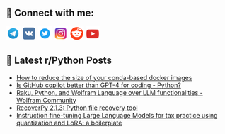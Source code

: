 ## 🔎 Connect with me:
[<img src="https://github.com/bullbesh/bullbesh/blob/main/images/Telegram.png" width="32" height="32" />](https://t.me/bullbesh)
[<img src="https://github.com/bullbesh/bullbesh/blob/main/images/VK.png" width="32" height="32" />](https://vk.com/bullbesh)
[<img src="https://github.com/bullbesh/bullbesh/blob/main/images/Twitter.png" width="32" height="32" />](https://twitter.com/bullbesh1)
[<img src="https://github.com/bullbesh/bullbesh/blob/main/images/Instagram.png" width="32" height="32" />](https://www.instagram.com/bullbesh)
[<img src="https://github.com/bullbesh/bullbesh/blob/main/images/Reddit.png" width="32" height="32" />](https://www.reddit.com/user/bullbesh)
[<img src="https://github.com/bullbesh/bullbesh/blob/main/images/YouTube.png" width="32" height="32" />](https://www.youtube.com/channel/UCtfjRs6uzgq5mfm8S06WTcg)

## 📕 Latest r/Python Posts
<!-- BLOG-POST-LIST:START -->
- [How to reduce the size of your conda-based docker images](https://www.reddit.com/r/Python/comments/17d2p5l/how_to_reduce_the_size_of_your_condabased_docker/)
- [Is GitHub copilot better than GPT-4 for coding - Python?](https://www.reddit.com/r/Python/comments/17d2fx5/is_github_copilot_better_than_gpt4_for_coding/)
- [Raku, Python, and Wolfram Language over LLM functionalities - Wolfram Community](https://www.reddit.com/r/Python/comments/17czs1u/raku_python_and_wolfram_language_over_llm/)
- [RecoverPy 2.1.3: Python file recovery tool](https://www.reddit.com/r/Python/comments/17cy7mj/recoverpy_213_python_file_recovery_tool/)
- [Instruction fine-tuning Large Language Models for tax practice using quantization and LoRA: a boilerplate](https://www.reddit.com/r/Python/comments/17cxs26/instruction_finetuning_large_language_models_for/)
<!-- BLOG-POST-LIST:END -->
